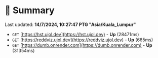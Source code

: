 # 📖 Summary
Last updated: **14/7/2024, 10:27:47 PTG "Asia/Kuala_Lumpur"**

- `GET` [https://hst.ujol.dev](https://hst.ujol.dev) - **Up** (28471ms)
- `GET` [https://reddviz.ujol.dev](https://reddviz.ujol.dev) - **Up** (665ms)
- `GET` [https://dumb.onrender.com](https://dumb.onrender.com) - **Up** (31354ms)
